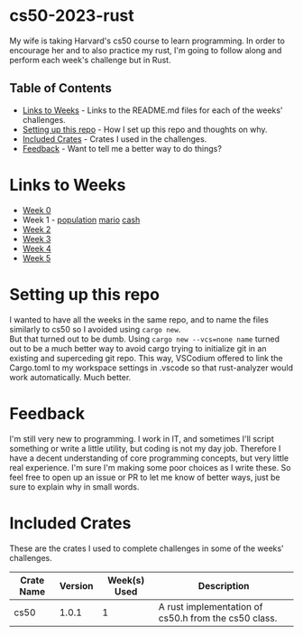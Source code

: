 # cs50-2023-rust
My wife is taking Harvard's cs50 course to learn programming. In order to encourage her and to also practice my rust, I'm going to follow along and perform each week's challenge but in Rust.

## Table of Contents
* [Links to Weeks](#links-to-weeks) - Links to the README.md files for each of the weeks' challenges.
* [Setting up this repo](#setting-up-this-repo) - How I set up this repo and thoughts on why.
* [Included Crates](#included-crates) - Crates I used in the challenges.
* [Feedback](#feedback) - Want to tell me a better way to do things?

# Links to Weeks
* [Week 0](https://github.com/Eragon615/cs50-2023-rust/blob/main/week0/README.md)
* Week 1 - [population](https://github.com/Eragon615/cs50-2023-rust/blob/main/week1/population/README.md) [mario](https://github.com/Eragon615/cs50-2023-rust/blob/main/week1/mario/README.md) [cash](https://github.com/Eragon615/cs50-2023-rust/blob/main/week1/cash/README.md)
* [Week 2]()
* [Week 3]()
* [Week 4]()
* [Week 5]()

# Setting up this repo
I wanted to have all the weeks in the same repo, and to name the files similarly to cs50 so I avoided using `cargo new`.  
But that turned out to be dumb. Using `cargo new --vcs=none name` turned out to be a much better way to avoid cargo trying to initialize git in an existing and superceding git repo. This way, VSCodium offered to link the Cargo.toml to my workspace settings in .vscode so that rust-analyzer would work automatically. Much better.

# Feedback
I'm still very new to programming. I work in IT, and sometimes I'll script something or write a little utility, but coding is not my day job. Therefore I have a decent understanding of core programming concepts, but very little real experience. I'm sure I'm making some poor choices as I write these. So feel free to open up an issue or PR to let me know of better ways, just be sure to explain why in small words. 

# Included Crates
These are the crates I used to complete challenges in some of the weeks' challenges.

| Crate Name | Version | Week(s) Used | Description |
| --- | --- | --- | --- |
| cs50 | 1.0.1 | 1 | A rust implementation of cs50.h from the cs50 class. |